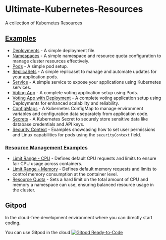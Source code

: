 # Ultimate-Kubernetes-Resources
A collection of Kubernetes Resources

## [Examples](https://github.com/DhanushNehru/Ultimate-Kubernetes-Resources/tree/main/examples)
- [Deployments](https://github.com/DhanushNehru/Ultimate-Kubernetes-Resources/tree/main/examples/deployments) - A simple deployment file.
- [Namespaces](https://github.com/DhanushNehru/Ultimate-Kubernetes-Resources/tree/main/examples/namespaces) - A simple namespace and resource quota configuration to manage cluster resources effectively.
- [Pods](https://github.com/DhanushNehru/Ultimate-Kubernetes-Resources/tree/main/examples/pods) - A simple pod setup.
- [ReplicaSets](https://github.com/DhanushNehru/Ultimate-Kubernetes-Resources/tree/main/examples/replicasets) -  A simple replicaset to manage and automate updates for your application pods.
- [Service](https://github.com/DhanushNehru/Ultimate-Kubernetes-Resources/tree/main/examples/service) - A simple service to expose your applications using Kubernetes services.
- [Voting App](https://github.com/DhanushNehru/Ultimate-Kubernetes-Resources/tree/main/examples/voting-app) - A complete voting application setup using Pods.
- [Voting App with Deployment](https://github.com/DhanushNehru/Ultimate-Kubernetes-Resources/tree/main/examples/voting-app-with-deployment) - A complete voting application setup using Deployments for enhanced scalability and reliability.
- [ConfigMaps](https://github.com/DhanushNehru/Ultimate-Kubernetes-Resources/tree/main/examples/configmaps) - A Kubernetes ConfigMap to manage environment variables and configuration data separately from application code.
- [Secrets](https://github.com/DhanushNehru/Ultimate-Kubernetes-Resources/tree/main/examples/secrets) - A Kubernetes Secret to securely store sensitive data like database credentials and API keys.
- [Security Context](https://github.com/DhanushNehru/Ultimate-Kubernetes-Resources/tree/main/examples/security-context) - Examples showcasing how to set user permissions and Linux capabilities for pods using the `securityContext` field.
### [Resource Management Examples](https://github.com/DhanushNehru/Ultimate-Kubernetes-Resources/tree/main/examples/resource-management)

- [Limit Range - CPU](https://github.com/DhanushNehru/Ultimate-Kubernetes-Resources/tree/main/examples/resource-management/limit-range-cpu) - Defines default CPU requests and limits to ensure fair CPU usage across containers.
- [Limit Range - Memory](https://github.com/DhanushNehru/Ultimate-Kubernetes-Resources/tree/main/examples/resource-management/limit-range-memory) - Defines default memory requests and limits to control memory consumption at the container level.
- [Resource Quota](https://github.com/DhanushNehru/Ultimate-Kubernetes-Resources/tree/main/examples/resource-management/resource-quota) - Sets a hard limit on the total amount of CPU and memory a namespace can use, ensuring balanced resource usage in the cluster.

## Gitpod
In the cloud-free development environment where you can directly start coding.

You can use Gitpod in the cloud  [![Gitpod Ready-to-Code](https://img.shields.io/badge/Gitpod-Ready--to--Code-blue?logo=gitpod)](https://gitpod.io/#https://github.com/DhanushNehru/Ultimate-Kubernetes-Resources/)
